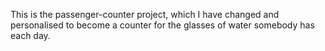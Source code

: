 This is the passenger-counter project, which I have changed and personalised to become a counter for the glasses of water somebody has each day.
